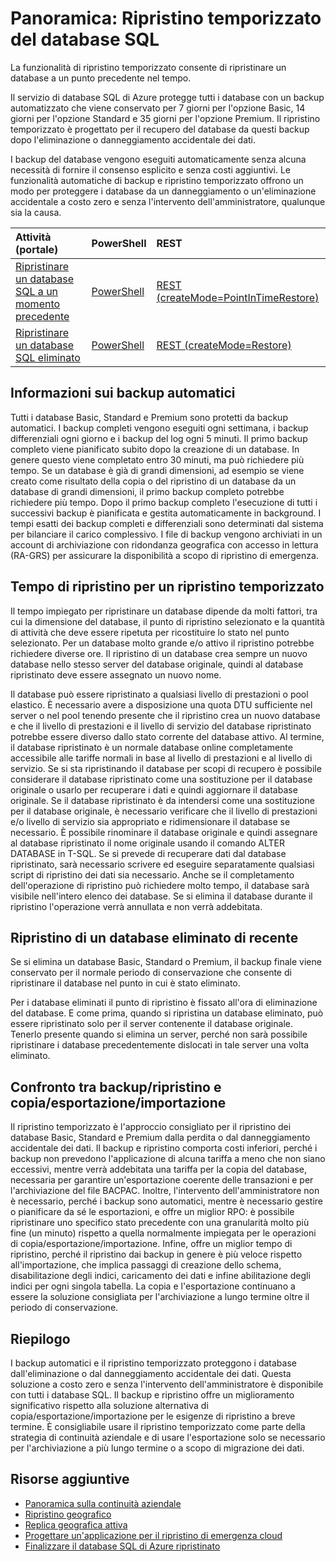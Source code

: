<properties
   pageTitle="Continuità aziendale cloud - Ripristino temporizzato | Microsoft Azure"
   description="Informazioni sul ripristino temporizzato, che consente di ripristinare un database SQL di Azure a un momento precedente (fino a 35 giorni)."
   services="sql-database"
   documentationCenter=""
   authors="stevestein"
   manager="jhubbard"
   editor="monicar"/>

<tags
   ms.service="sql-database"
   ms.devlang="NA"
   ms.topic="article"
   ms.tgt_pltfrm="NA"
   ms.workload="data-management"
   ms.date="05/10/2016"
   ms.author="sstein"/>

# Panoramica: Ripristino temporizzato del database SQL

La funzionalità di ripristino temporizzato consente di ripristinare un database a un punto precedente nel tempo.

Il servizio di database SQL di Azure protegge tutti i database con un backup automatizzato che viene conservato per 7 giorni per l'opzione Basic, 14 giorni per l'opzione Standard e 35 giorni per l'opzione Premium. Il ripristino temporizzato è progettato per il recupero del database da questi backup dopo l'eliminazione o danneggiamento accidentale dei dati.

I backup del database vengono eseguiti automaticamente senza alcuna necessità di fornire il consenso esplicito e senza costi aggiuntivi. Le funzionalità automatiche di backup e ripristino temporizzato offrono un modo per proteggere i database da un danneggiamento o un'eliminazione accidentale a costo zero e senza l'intervento dell'amministratore, qualunque sia la causa.


|Attività (portale) | PowerShell | REST |
|:--|:--|:--|
| [Ripristinare un database SQL a un momento precedente ](sql-database-point-in-time-restore-portal.md) | [PowerShell](sql-database-point-in-time-restore-powershell.md) | [REST (createMode=PointInTimeRestore)](https://msdn.microsoft.com/library/azure/mt163685.aspx) |
| [Ripristinare un database SQL eliminato](sql-database-restore-deleted-database-portal.md) | [PowerShell](sql-database-restore-deleted-database-powershell.md) | [REST (createMode=Restore)](https://msdn.microsoft.com/library/azure/mt163685.aspx)|



## Informazioni sui backup automatici

Tutti i database Basic, Standard e Premium sono protetti da backup automatici. I backup completi vengono eseguiti ogni settimana, i backup differenziali ogni giorno e i backup del log ogni 5 minuti. Il primo backup completo viene pianificato subito dopo la creazione di un database. In genere questo viene completato entro 30 minuti, ma può richiedere più tempo. Se un database è già di grandi dimensioni, ad esempio se viene creato come risultato della copia o del ripristino di un database da un database di grandi dimensioni, il primo backup completo potrebbe richiedere più tempo. Dopo il primo backup completo l'esecuzione di tutti i successivi backup è pianificata e gestita automaticamente in background. I tempi esatti dei backup completi e differenziali sono determinati dal sistema per bilanciare il carico complessivo. I file di backup vengono archiviati in un account di archiviazione con ridondanza geografica con accesso in lettura (RA-GRS) per assicurare la disponibilità a scopo di ripristino di emergenza.


## Tempo di ripristino per un ripristino temporizzato

Il tempo impiegato per ripristinare un database dipende da molti fattori, tra cui la dimensione del database, il punto di ripristino selezionato e la quantità di attività che deve essere ripetuta per ricostituire lo stato nel punto selezionato. Per un database molto grande e/o attivo il ripristino potrebbe richiedere diverse ore. Il ripristino di un database crea sempre un nuovo database nello stesso server del database originale, quindi al database ripristinato deve essere assegnato un nuovo nome.


Il database può essere ripristinato a qualsiasi livello di prestazioni o pool elastico. È necessario avere a disposizione una quota DTU sufficiente nel server o nel pool tenendo presente che il ripristino crea un nuovo database e che il livello di prestazioni e il livello di servizio del database ripristinato potrebbe essere diverso dallo stato corrente del database attivo. Al termine, il database ripristinato è un normale database online completamente accessibile alle tariffe normali in base al livello di prestazioni e al livello di servizio. Se si sta ripristinando il database per scopi di recupero è possibile considerare il database ripristinato come una sostituzione per il database originale o usarlo per recuperare i dati e quindi aggiornare il database originale. Se il database ripristinato è da intendersi come una sostituzione per il database originale, è necessario verificare che il livello di prestazioni e/o livello di servizio sia appropriato e ridimensionare il database se necessario. È possibile rinominare il database originale e quindi assegnare al database ripristinato il nome originale usando il comando ALTER DATABASE in T-SQL. Se si prevede di recuperare dati dal database ripristinato, sarà necessario scrivere ed eseguire separatamente qualsiasi script di ripristino dei dati sia necessario. Anche se il completamento dell'operazione di ripristino può richiedere molto tempo, il database sarà visibile nell'intero elenco dei database. Se si elimina il database durante il ripristino l'operazione verrà annullata e non verrà addebitata.



## Ripristino di un database eliminato di recente

Se si elimina un database Basic, Standard o Premium, il backup finale viene conservato per il normale periodo di conservazione che consente di ripristinare il database nel punto in cui è stato eliminato.

Per i database eliminati il punto di ripristino è fissato all'ora di eliminazione del database. E come prima, quando si ripristina un database eliminato, può essere ripristinato solo per il server contenente il database originale. Tenerlo presente quando si elimina un server, perché non sarà possibile ripristinare i database precedentemente dislocati in tale server una volta eliminato.

## Confronto tra backup/ripristino e copia/esportazione/importazione

Il ripristino temporizzato è l'approccio consigliato per il ripristino dei database Basic, Standard e Premium dalla perdita o dal danneggiamento accidentale dei dati. Il backup e ripristino comporta costi inferiori, perché i backup non prevedono l'applicazione di alcuna tariffa a meno che non siano eccessivi, mentre verrà addebitata una tariffa per la copia del database, necessaria per garantire un'esportazione coerente delle transazioni e per l'archiviazione del file BACPAC. Inoltre, l'intervento dell'amministratore non è necessario, perché i backup sono automatici, mentre è necessario gestire o pianificare da sé le esportazioni, e offre un miglior RPO: è possibile ripristinare uno specifico stato precedente con una granularità molto più fine (un minuto) rispetto a quella normalmente impiegata per le operazioni di copia/esportazione/importazione. Infine, offre un miglior tempo di ripristino, perché il ripristino dai backup in genere è più veloce rispetto all'importazione, che implica passaggi di creazione dello schema, disabilitazione degli indici, caricamento dei dati e infine abilitazione degli indici per ogni singola tabella. La copia e l'esportazione continuano a essere la soluzione consigliata per l'archiviazione a lungo termine oltre il periodo di conservazione.


## Riepilogo

I backup automatici e il ripristino temporizzato proteggono i database dall'eliminazione o dal danneggiamento accidentale dei dati. Questa soluzione a costo zero e senza l'intervento dell'amministratore è disponibile con tutti i database SQL. Il backup e ripristino offre un miglioramento significativo rispetto alla soluzione alternativa di copia/esportazione/importazione per le esigenze di ripristino a breve termine. È consigliabile usare il ripristino temporizzato come parte della strategia di continuità aziendale e di usare l'esportazione solo se necessario per l'archiviazione a più lungo termine o a scopo di migrazione dei dati.



## Risorse aggiuntive

- [Panoramica sulla continuità aziendale](sql-database-business-continuity.md)
- [Ripristino geografico](sql-database-geo-restore.md)
- [Replica geografica attiva](sql-database-geo-replication-overview.md)
- [Progettare un'applicazione per il ripristino di emergenza cloud](sql-database-designing-cloud-solutions-for-disaster-recovery.md)
- [Finalizzare il database SQL di Azure ripristinato](sql-database-recovered-finalize.md)

<!---HONumber=AcomDC_0511_2016-->